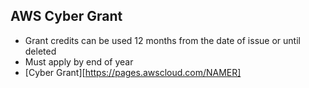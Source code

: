 ## AWS Cyber Grant
 - Grant credits can be used 12 months from the date of issue or until deleted
 - Must apply by end of year
 - [Cyber Grant][https://pages.awscloud.com/NAMER]


### 